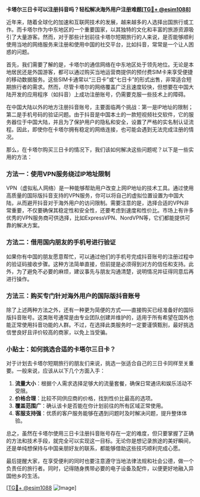 **卡塔尔三日卡可以注册抖音吗？轻松解决海外用户注册难题[[TG💪+ @esim1088](https://t.me/s/esim1088)]**

近年来，随着全球化的加速和互联网技术的发展，越来越多的人选择出国旅行或工作。而卡塔尔作为中东地区的一个重要国家，以其独特的文化和丰富的旅游资源吸引了大量游客。然而，对于那些计划前往卡塔尔短期旅行的人来说，是否能够顺利使用当地的网络服务来注册和使用中国的社交平台，比如抖音，常常是一个让人困惑的问题。

首先，我们需要了解的是，卡塔尔的通信网络在中东地区处于领先地位。无论是本地居民还是外国游客，都可以通过购买当地运营商提供的预付费SIM卡来享受便捷的移动数据服务。这些SIM卡通常以“三日卡”或“七日卡”的形式出售，非常适合短期旅行者的需求。然而，尽管卡塔尔的网络覆盖广泛且速度较快，但想要在中国大陆开发的应用程序（如抖音）上成功注册账号，仍需要克服一些技术上的障碍。

在中国大陆以外的地方注册抖音账号，主要面临两个挑战：第一是IP地址的限制；第二是手机号码的验证问题。由于抖音是中国本土的一款短视频社交软件，它的服务器位于中国大陆，并且为了保护用户的隐私和安全，设置了严格的实名制认证流程。因此，即使你在卡塔尔拥有稳定的网络连接，也可能会遇到无法完成注册的情况。

那么，在卡塔尔购买三日卡的情况下，我们该如何解决这些问题呢？以下是一些实用的方法：

### 方法一：使用VPN服务绕过IP地址限制

VPN（虚拟私人网络）是一种能够帮助用户改变上网IP地址的技术工具。通过使用高质量的国际版抖音支持的VPN服务，你可以将自己的虚拟位置设置为中国大陆，从而避开抖音对于海外用户的访问限制。需要注意的是，选择合适的VPN非常重要，不仅要确保其稳定性和安全性，还要考虑到速度和性价比。市场上有许多优秀的VPN服务商可供选择，比如ExpressVPN、NordVPN等，它们都能提供可靠的解决方案。

### 方法二：借用国内朋友的手机号进行验证

如果你有中国的朋友愿意帮忙，可以通过他们的手机号完成抖音账号的注册过程中的验证码接收步骤。这种方法简单直接，但前提是必须得到对方的信任和支持。此外，为了避免不必要的麻烦，建议事先与朋友沟通清楚，说明情况并征得同意后再进行操作。

### 方法三：购买专门针对海外用户的国际版抖音账号

除了上述两种方法之外，还有一种更为简便的方式——直接购买已经准备好的国际版抖音账号。这类账号通常是由专业团队创建并维护的，适用于所有希望在国外也能正常使用抖音功能的人群。不过，在选择此类服务时一定要谨慎甄别，最好挑选信誉良好且评价较高的商家，以免上当受骗。

### 小贴士：如何挑选合适的卡塔尔三日卡？

对于计划去卡塔尔短期旅行的朋友们来说，挑选一张适合自己的三日卡同样至关重要。一般来说，应该从以下几个方面入手：

1. **流量大小**：根据个人需求选择足够大的流量套餐，确保日常通讯和娱乐活动不受限。
2. **价格合理**：比较不同供应商的价格，找到性价比最高的选项。
3. **覆盖范围广**：确认该卡是否能在你计划前往的所有区域正常使用。
4. **客服支持强**：优质的客户服务能够在遇到问题时及时解决问题，提升整体体验。

总之，虽然在卡塔尔使用三日卡注册抖音账号存在一定的难度，但只要掌握了正确的方法和技术手段，就完全可以实现这一目标。无论你是想记录旅途的美好瞬间，还是单纯想保持与中国亲朋好友的联系，都能够借助这些技巧顺利完成心愿。

最后提醒大家，在享受便利的同时也要注意遵守当地法律法规和社会公德，做一个负责任的旅行者。同时，记得随身携带必要的电子设备及配件，以便更好地融入异国他乡的生活。

[[TG💪+ @esim1088](https://t.me/s/esim1088) ![Image](https://i.postimg.cc/4NQfJmqS/Snipaste-2025-05-13-00-14-12.png)]